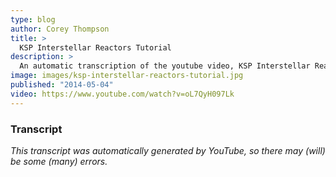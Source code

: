 ```yaml
---
type: blog
author: Corey Thompson
title: >
  KSP Interstellar Reactors Tutorial
description: >
  An automatic transcription of the youtube video, KSP Interstellar Reactors Tutorial, generated from youtube captions.
image: images/ksp-interstellar-reactors-tutorial.jpg
published: "2014-05-04"
video: https://www.youtube.com/watch?v=oL7QyH097Lk
---
```




### Transcript

*This transcript was automatically generated by YouTube, so there may (will) be some (many) errors.*


